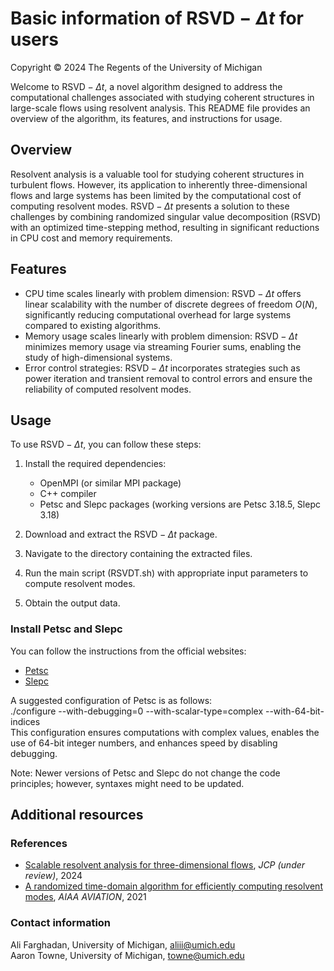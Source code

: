 # Basic information of $\text{RSVD}-\Delta t$ for users

Copyright © 2024 The Regents of the University of Michigan

Welcome to $\text{RSVD}-\Delta t$, a novel algorithm designed to address the computational challenges associated with studying coherent structures in large-scale flows using resolvent analysis. This README file provides an overview of the algorithm, its features, and instructions for usage.

## Overview

Resolvent analysis is a valuable tool for studying coherent structures in turbulent flows. However, its application to inherently three-dimensional flows and large systems has been limited by the computational cost of computing resolvent modes. $\text{RSVD}-\Delta t$ presents a solution to these challenges by combining randomized singular value decomposition (RSVD) with an optimized time-stepping method, resulting in significant reductions in CPU cost and memory requirements.

## Features

* CPU time scales linearly with problem dimension: $\text{RSVD}-\Delta t$ offers linear scalability with the number of discrete degrees of freedom $O(N)$, significantly reducing computational overhead for large systems compared to existing algorithms.
* Memory usage scales linearly with problem dimension: $\text{RSVD}-\Delta t$ minimizes memory usage via streaming Fourier sums, enabling the study of high-dimensional systems.
* Error control strategies: $\text{RSVD}-\Delta t$ incorporates strategies such as power iteration and transient removal to control errors and ensure the reliability of computed resolvent modes.

## Usage

To use $\text{RSVD}-\Delta t$, you can follow these steps:
 
1. Install the required dependencies:
	+ OpenMPI (or similar MPI package)
	+ C++ compiler
	+ Petsc and Slepc packages (working versions are Petsc 3.18.5, Slepc 3.18)

2. Download and extract the $\text{RSVD}-\Delta t$ package.
3. Navigate to the directory containing the extracted files.
4. Run the main script (RSVDT.sh) with appropriate input parameters to compute resolvent modes.
5. Obtain the output data.

### Install Petsc and Slepc

You can follow the instructions from the official websites:

- [Petsc](https://petsc.org/release/install)
- [Slepc](https://slepc.upv.es/documentation)

A suggested configuration of Petsc is as follows:\
./configure --with-debugging=0 --with-scalar-type=complex --with-64-bit-indices\
This configuration ensures computations with complex values, enables the use of 64-bit integer numbers, and enhances speed by disabling debugging.

Note: Newer versions of Petsc and Slepc do not change the code principles; however, syntaxes might need to be updated.

## Additional resources

### References

* [Scalable resolvent analysis for three-dimensional flows](https://arxiv.org/pdf/2309.04617.pdf), *JCP (under review)*, 2024
* [A randomized time-domain algorithm for efficiently computing resolvent modes](https://arc.aiaa.org/doi/10.2514/6.2021-2896), *AIAA AVIATION*, 2021

### Contact information

Ali Farghadan, University of Michigan, aliii@umich.edu\
Aaron Towne, University of Michigan, towne@umich.edu
